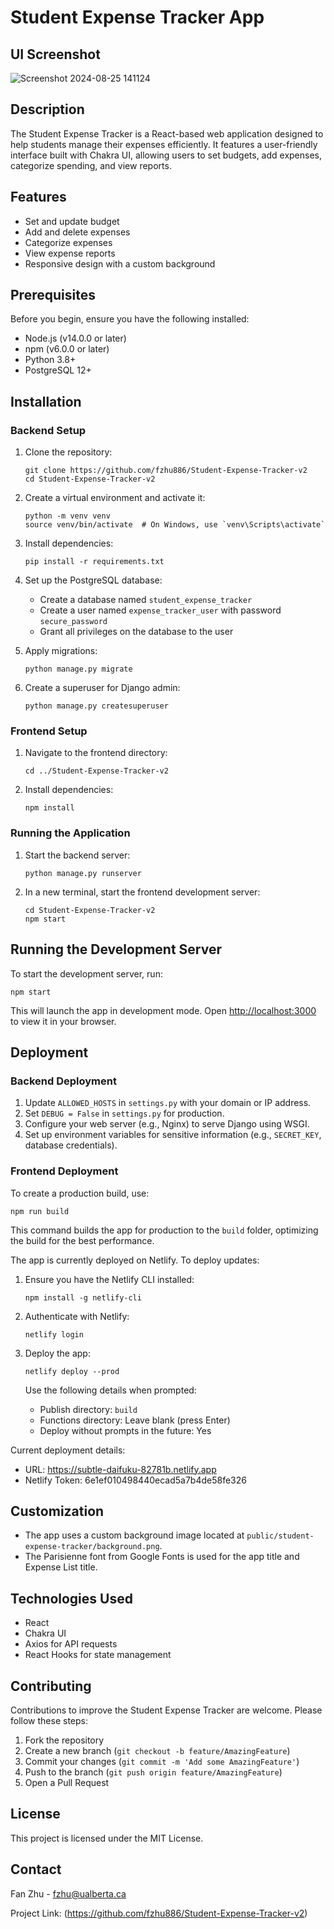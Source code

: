 # Student Expense Tracker App

## UI Screenshot
![Screenshot 2024-08-25 141124](https://github.com/user-attachments/assets/c5a6bb26-ada8-42c8-95b6-9e2e8d4ee87b)


## Description

The Student Expense Tracker is a React-based web application designed to help students manage their expenses efficiently. It features a user-friendly interface built with Chakra UI, allowing users to set budgets, add expenses, categorize spending, and view reports.

## Features

- Set and update budget
- Add and delete expenses
- Categorize expenses
- View expense reports
- Responsive design with a custom background

## Prerequisites

Before you begin, ensure you have the following installed:
- Node.js (v14.0.0 or later)
- npm (v6.0.0 or later)
- Python 3.8+
- PostgreSQL 12+ 

## Installation

### Backend Setup

1. Clone the repository:
   ```
   git clone https://github.com/fzhu886/Student-Expense-Tracker-v2
   cd Student-Expense-Tracker-v2
   ```

2. Create a virtual environment and activate it:
   ```
   python -m venv venv
   source venv/bin/activate  # On Windows, use `venv\Scripts\activate`
   ```

3. Install dependencies:
   ```
   pip install -r requirements.txt
   ```

4. Set up the PostgreSQL database:
   - Create a database named `student_expense_tracker`
   - Create a user named `expense_tracker_user` with password `secure_password`
   - Grant all privileges on the database to the user

5. Apply migrations:
   ```
   python manage.py migrate
   ```

6. Create a superuser for Django admin:
   ```
   python manage.py createsuperuser
   ```

### Frontend Setup

1. Navigate to the frontend directory:
   ```
   cd ../Student-Expense-Tracker-v2
   ```

2. Install dependencies:
   ```
   npm install
   ```

### Running the Application

1. Start the backend server:
   ```
   python manage.py runserver
   ```

2. In a new terminal, start the frontend development server:
   ```
   cd Student-Expense-Tracker-v2
   npm start
   ```

## Running the Development Server

To start the development server, run:

```
npm start
```

This will launch the app in development mode. Open [http://localhost:3000](http://localhost:3000) to view it in your browser.

## Deployment

### Backend Deployment

1. Update `ALLOWED_HOSTS` in `settings.py` with your domain or IP address.
2. Set `DEBUG = False` in `settings.py` for production.
3. Configure your web server (e.g., Nginx) to serve Django using WSGI.
4. Set up environment variables for sensitive information (e.g., `SECRET_KEY`, database credentials).

### Frontend Deployment

To create a production build, use:

```
npm run build
```

This command builds the app for production to the `build` folder, optimizing the build for the best performance.



The app is currently deployed on Netlify. To deploy updates:

1. Ensure you have the Netlify CLI installed:
   ```
   npm install -g netlify-cli
   ```

2. Authenticate with Netlify:
   ```
   netlify login
   ```

3. Deploy the app:
   ```
   netlify deploy --prod
   ```

   Use the following details when prompted:
   - Publish directory: `build`
   - Functions directory: Leave blank (press Enter)
   - Deploy without prompts in the future: Yes

Current deployment details:
- URL: https://subtle-daifuku-82781b.netlify.app
- Netlify Token: 6e1ef010498440ecad5a7b4de58fe326

## Customization

- The app uses a custom background image located at `public/student-expense-tracker/background.png`.
- The Parisienne font from Google Fonts is used for the app title and Expense List title.

## Technologies Used

- React
- Chakra UI
- Axios for API requests
- React Hooks for state management

## Contributing

Contributions to improve the Student Expense Tracker are welcome. Please follow these steps:

1. Fork the repository
2. Create a new branch (`git checkout -b feature/AmazingFeature`)
3. Commit your changes (`git commit -m 'Add some AmazingFeature'`)
4. Push to the branch (`git push origin feature/AmazingFeature`)
5. Open a Pull Request

## License

This project is licensed under the MIT License.

## Contact

Fan Zhu - fzhu@ualberta.ca

Project Link: (https://github.com/fzhu886/Student-Expense-Tracker-v2)
